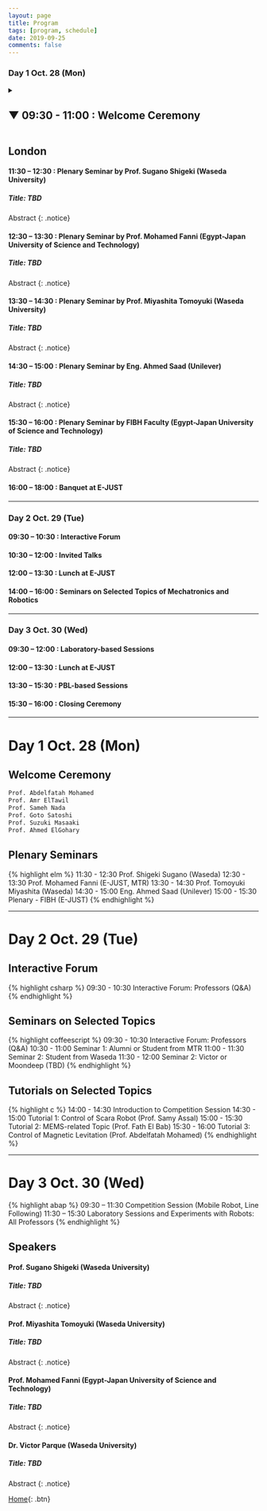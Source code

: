 ```yaml
---
layout: page
title: Program
tags: [program, schedule]
date: 2019-09-25
comments: false
---
```




### Day 1 Oct. 28 (Mon)


<details>
<summary>
<h2>  &#9660; 09:30 - 11:00 : Welcome Ceremony </h2>
</summary>


<div style="background-color:black;color:white;padding:20px;">
  <h2>London</h2>
  <p>London is the capital city of England. It is the most populous city in the United Kingdom, with a metropolitan area of over 13 million inhabitants.</p>
  <p>Standing on the River Thames, London has been a major settlement for two millennia, its history going back to its founding by the Romans, who named it Londinium.</p>
</div>

</details>


<h2>London</h2>
  
#### 11:30 – 12:30 : Plenary Seminar by Prof. Sugano Shigeki (Waseda University)

##### Title: TBD

Abstract
{: .notice}

#### 12:30 – 13:30 : Plenary Seminar by Prof. Mohamed Fanni (Egypt-Japan University of Science and Technology)

##### Title: TBD

Abstract
{: .notice}

#### 13:30 – 14:30 : Plenary Seminar by Prof. Miyashita Tomoyuki (Waseda University)

##### Title: TBD

Abstract
{: .notice}


#### 14:30 – 15:00 : Plenary Seminar by Eng. Ahmed Saad (Unilever)

##### Title: TBD

Abstract
{: .notice}



#### 15:30 – 16:00 : Plenary Seminar by FIBH Faculty (Egypt-Japan University of Science and Technology)

##### Title: TBD

Abstract
{: .notice}



#### 16:00 – 18:00 : Banquet at E-JUST


---


### Day 2 Oct. 29 (Tue)

#### 09:30 – 10:30 : Interactive Forum
#### 10:30 – 12:00 : Invited Talks
#### 12:00 – 13:30 : Lunch at E-JUST
#### 14:00 – 16:00 : Seminars on Selected Topics of Mechatronics and Robotics

---


### Day 3 Oct. 30 (Wed)

#### 09:30 – 12:00 : Laboratory-based Sessions
#### 12:00 – 13:30 : Lunch at E-JUST
#### 13:30 – 15:30 : PBL-based Sessions
#### 15:30 – 16:00 : Closing Ceremony


---
 
# Day 1 Oct. 28 (Mon)


## Welcome Ceremony

~~~ xml
Prof. Abdelfatah Mohamed
Prof. Amr ElTawil
Prof. Sameh Nada
Prof. Goto Satoshi
Prof. Suzuki Masaaki
Prof. Ahmed ElGohary
~~~
 
 
## Plenary Seminars


{% highlight elm %}
11:30 - 12:30 Prof. Shigeki Sugano (Waseda)
12:30 - 13:30 Prof. Mohamed Fanni (E-JUST, MTR)
13:30 - 14:30 Prof. Tomoyuki Miyashita (Waseda)
14:30 - 15:00 Eng. Ahmed Saad (Unilever)
15:00 - 15:30 Plenary - FIBH (E-JUST)
{% endhighlight %}


---

# Day 2 Oct. 29 (Tue)

## Interactive Forum
{% highlight csharp %}
09:30 - 10:30 Interactive Forum: Professors (Q&A)
{% endhighlight %}

## Seminars on Selected Topics

{% highlight coffeescript %}
09:30 - 10:30 Interactive Forum: Professors (Q&A)
10:30 - 11:00 Seminar 1: Alumni or Student from MTR
11:00 - 11:30 Seminar 2: Student from Waseda
11:30 - 12:00 Seminar 2: Victor or Moondeep (TBD)
{% endhighlight %}


## Tutorials on Selected Topics

{% highlight c %}
14:00 - 14:30 Introduction to Competition Session
14:30 - 15:00 Tutorial 1: Control of Scara Robot (Prof. Samy Assal)
15:00 - 15:30 Tutorial 2: MEMS-related Topic (Prof. Fath El Bab)
15:30 - 16:00 Tutorial 3: Control of Magnetic Levitation (Prof. Abdelfatah Mohamed)
{% endhighlight %}

---

# Day 3 Oct. 30 (Wed)

{% highlight abap %}
09:30 – 11:30 Competition Session (Mobile Robot, Line Following)
11:30 – 15:30 Laboratory Sessions and Experiments with Robots: All Professors
{% endhighlight %}



## Speakers

#### Prof. Sugano Shigeki (Waseda University)

##### Title: TBD

Abstract
{: .notice}

#### Prof. Miyashita Tomoyuki (Waseda University)

##### Title: TBD

Abstract
{: .notice}

#### Prof. Mohamed Fanni (Egypt-Japan University of Science and Technology)

##### Title: TBD

Abstract
{: .notice}


#### Dr. Victor Parque (Waseda University)

##### Title: TBD

Abstract
{: .notice}


[Home](https://pemtr2019.github.io){: .btn}

